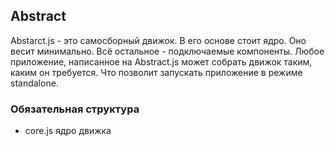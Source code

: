 Abstract
--
Abstarct.js - это самосборный движок. В его основе стоит ядро. Оно весит минимально. Всё остальное - подключаемые компоненты.
Любое приложение, написанное на Abstract.js может собрать движок таким, каким он требуется. Что позволит запускать приложение в режиме standalone.

### Обязательная структура
- core.js ядро движка